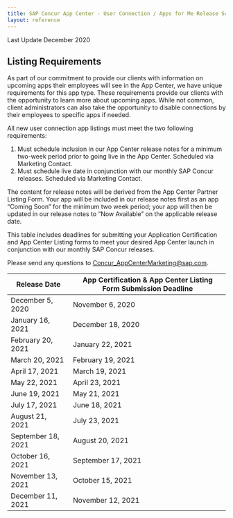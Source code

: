 ```yaml
---
title: SAP Concur App Center - User Connection / Apps for Me Release Schedule
layout: reference
---
```


Last Update December 2020

## Listing Requirements

As part of our commitment to provide our clients with information on upcoming apps their employees will see in the App Center, we have unique requirements for this app type. These requirements provide our clients with the opportunity to learn more about upcoming apps. While not common, client administrators can also take the opportunity to disable connections by their employees to specific apps if needed.

All new user connection app listings must meet the two following requirements:

1. Must schedule inclusion in our App Center release notes for a minimum two-week period prior to going live in the App Center. Scheduled via Marketing Contact.
1. Must schedule live date in conjunction with our monthly SAP Concur releases. Scheduled via Marketing Contact.

The content for release notes will be derived from the App Center Partner Listing Form. Your app will be included in our release notes first as an app “Coming Soon” for the minimum two week period; your app will then be updated in our release notes to “Now Available” on the applicable release date.

This table includes deadlines for submitting your Application Certification and App Center Listing forms to meet your desired App Center launch in conjunction with our monthly SAP Concur releases.

Please send any questions to Concur_AppCenterMarketing@sap.com.


Release Date|App Certification & App Center Listing Form Submission Deadline
---|---
December 5, 2020|November 6, 2020
January 16, 2021|December 18, 2020
February 20, 2021|January 22, 2021
March 20, 2021|February 19, 2021
April 17, 2021|March 19, 2021
May 22, 2021|April 23, 2021
June 19, 2021|May 21, 2021
July 17, 2021|June 18, 2021
August 21, 2021|July 23, 2021
September 18, 2021|August 20, 2021
October 16, 2021|September 17, 2021
November 13, 2021|October 15, 2021
December 11, 2021|November 12, 2021
